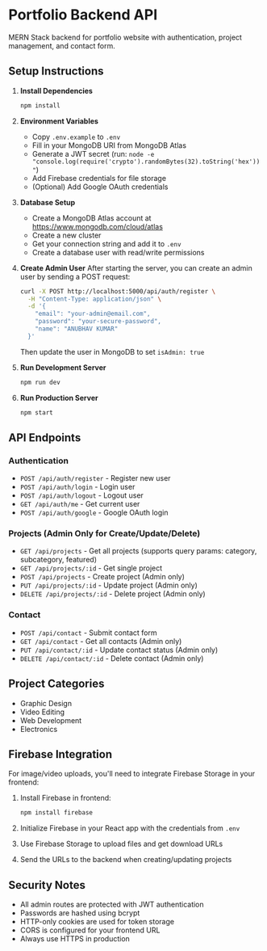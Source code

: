 # Portfolio Backend API

MERN Stack backend for portfolio website with authentication, project management, and contact form.

## Setup Instructions

1. **Install Dependencies**
   ```bash
   npm install
   ```

2. **Environment Variables**
   - Copy `.env.example` to `.env`
   - Fill in your MongoDB URI from MongoDB Atlas
   - Generate a JWT secret (run: `node -e "console.log(require('crypto').randomBytes(32).toString('hex'))"`)
   - Add Firebase credentials for file storage
   - (Optional) Add Google OAuth credentials

3. **Database Setup**
   - Create a MongoDB Atlas account at https://www.mongodb.com/cloud/atlas
   - Create a new cluster
   - Get your connection string and add it to `.env`
   - Create a database user with read/write permissions

4. **Create Admin User**
   After starting the server, you can create an admin user by sending a POST request:
   ```bash
   curl -X POST http://localhost:5000/api/auth/register \
     -H "Content-Type: application/json" \
     -d '{
       "email": "your-admin@email.com",
       "password": "your-secure-password",
       "name": "ANUBHAV KUMAR"
     }'
   ```
   
   Then update the user in MongoDB to set `isAdmin: true`

5. **Run Development Server**
   ```bash
   npm run dev
   ```

6. **Run Production Server**
   ```bash
   npm start
   ```

## API Endpoints

### Authentication
- `POST /api/auth/register` - Register new user
- `POST /api/auth/login` - Login user
- `POST /api/auth/logout` - Logout user
- `GET /api/auth/me` - Get current user
- `POST /api/auth/google` - Google OAuth login

### Projects (Admin Only for Create/Update/Delete)
- `GET /api/projects` - Get all projects (supports query params: category, subcategory, featured)
- `GET /api/projects/:id` - Get single project
- `POST /api/projects` - Create project (Admin only)
- `PUT /api/projects/:id` - Update project (Admin only)
- `DELETE /api/projects/:id` - Delete project (Admin only)

### Contact
- `POST /api/contact` - Submit contact form
- `GET /api/contact` - Get all contacts (Admin only)
- `PUT /api/contact/:id` - Update contact status (Admin only)
- `DELETE /api/contact/:id` - Delete contact (Admin only)

## Project Categories
- Graphic Design
- Video Editing
- Web Development
- Electronics

## Firebase Integration

For image/video uploads, you'll need to integrate Firebase Storage in your frontend:

1. Install Firebase in frontend:
   ```bash
   npm install firebase
   ```

2. Initialize Firebase in your React app with the credentials from `.env`

3. Use Firebase Storage to upload files and get download URLs

4. Send the URLs to the backend when creating/updating projects

## Security Notes

- All admin routes are protected with JWT authentication
- Passwords are hashed using bcrypt
- HTTP-only cookies are used for token storage
- CORS is configured for your frontend URL
- Always use HTTPS in production
